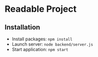 # Readable Project

## Installation

- Install packages: `npm install`
- Launch server: `node backend/server.js`
- Start application: `npm start`